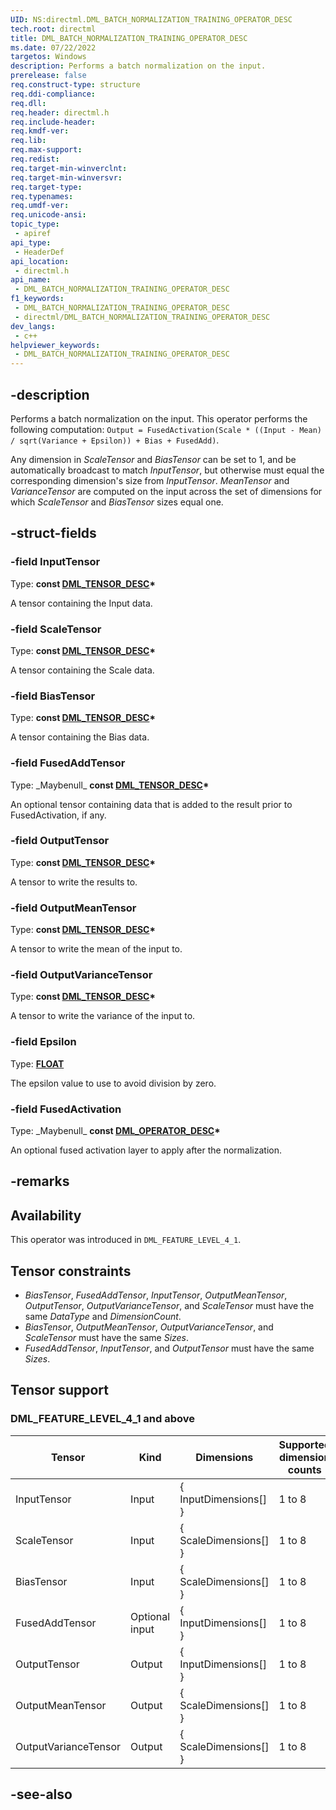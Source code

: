 ```yaml
---
UID: NS:directml.DML_BATCH_NORMALIZATION_TRAINING_OPERATOR_DESC
tech.root: directml
title: DML_BATCH_NORMALIZATION_TRAINING_OPERATOR_DESC
ms.date: 07/22/2022
targetos: Windows
description: Performs a batch normalization on the input.
prerelease: false
req.construct-type: structure
req.ddi-compliance: 
req.dll: 
req.header: directml.h
req.include-header: 
req.kmdf-ver: 
req.lib: 
req.max-support: 
req.redist: 
req.target-min-winverclnt: 
req.target-min-winversvr: 
req.target-type: 
req.typenames: 
req.umdf-ver: 
req.unicode-ansi: 
topic_type:
 - apiref
api_type:
 - HeaderDef
api_location:
 - directml.h
api_name:
 - DML_BATCH_NORMALIZATION_TRAINING_OPERATOR_DESC
f1_keywords:
 - DML_BATCH_NORMALIZATION_TRAINING_OPERATOR_DESC
 - directml/DML_BATCH_NORMALIZATION_TRAINING_OPERATOR_DESC
dev_langs:
 - c++
helpviewer_keywords:
 - DML_BATCH_NORMALIZATION_TRAINING_OPERATOR_DESC
---
```


## -description

Performs a batch normalization on the input. This operator performs the following computation: `Output = FusedActivation(Scale * ((Input - Mean) / sqrt(Variance + Epsilon)) + Bias + FusedAdd)`.

Any dimension in *ScaleTensor* and *BiasTensor* can be set to 1, and be automatically broadcast to match *InputTensor*, but otherwise must equal the corresponding dimension's size from *InputTensor*. *MeanTensor* and *VarianceTensor* are computed on the input across the set of dimensions for which *ScaleTensor* and *BiasTensor* sizes equal one.

## -struct-fields

### -field InputTensor

Type: **const [DML_TENSOR_DESC](/windows/win32/api/directml/ns-directml-dml_tensor_desc)\***

A tensor containing the Input data.

### -field ScaleTensor

Type: **const [DML_TENSOR_DESC](/windows/win32/api/directml/ns-directml-dml_tensor_desc)\***

A tensor containing the Scale data. 

### -field BiasTensor

Type: **const [DML_TENSOR_DESC](/windows/win32/api/directml/ns-directml-dml_tensor_desc)\***

A tensor containing the Bias  data. 

### -field FusedAddTensor

Type: \_Maybenull\_ **const [DML_TENSOR_DESC](/windows/win32/api/directml/ns-directml-dml_tensor_desc)\***

An optional tensor containing data that is added to the result prior to FusedActivation, if any.

### -field OutputTensor

Type: **const [DML_TENSOR_DESC](/windows/win32/api/directml/ns-directml-dml_tensor_desc)\***

A tensor to write the results to.

### -field OutputMeanTensor

Type: **const [DML_TENSOR_DESC](/windows/win32/api/directml/ns-directml-dml_tensor_desc)\***

A tensor to write the mean of the input to.

### -field OutputVarianceTensor

Type: **const [DML_TENSOR_DESC](/windows/win32/api/directml/ns-directml-dml_tensor_desc)\***

A tensor to write the variance of the input to.

### -field Epsilon

Type: [**FLOAT**](/windows/desktop/winprog/windows-data-types)

The epsilon value to use to avoid division by zero.

### -field FusedActivation

Type: \_Maybenull\_ **const [DML_OPERATOR_DESC](/windows/win32/api/directml/ns-directml-dml_operator_desc)\***

An optional fused activation layer to apply after the normalization.

## -remarks

## Availability
This operator was introduced in `DML_FEATURE_LEVEL_4_1`.

## Tensor constraints
* *BiasTensor*, *FusedAddTensor*, *InputTensor*, *OutputMeanTensor*, *OutputTensor*, *OutputVarianceTensor*, and *ScaleTensor* must have the same *DataType* and *DimensionCount*.
* *BiasTensor*, *OutputMeanTensor*, *OutputVarianceTensor*, and *ScaleTensor* must have the same *Sizes*.
* *FusedAddTensor*, *InputTensor*, and *OutputTensor* must have the same *Sizes*.

## Tensor support
### DML_FEATURE_LEVEL_4_1 and above
| Tensor | Kind | Dimensions | Supported dimension counts | Supported data types |
| ------ | ---- | ---------- | -------------------------- | -------------------- |
| InputTensor | Input | { InputDimensions[] } | 1 to 8 | FLOAT32, FLOAT16 |
| ScaleTensor | Input | { ScaleDimensions[] } | 1 to 8 | FLOAT32, FLOAT16 |
| BiasTensor | Input | { ScaleDimensions[] } | 1 to 8 | FLOAT32, FLOAT16 |
| FusedAddTensor | Optional input | { InputDimensions[] } | 1 to 8 | FLOAT32, FLOAT16 |
| OutputTensor | Output | { InputDimensions[] } | 1 to 8 | FLOAT32, FLOAT16 |
| OutputMeanTensor | Output | { ScaleDimensions[] } | 1 to 8 | FLOAT32, FLOAT16 |
| OutputVarianceTensor | Output | { ScaleDimensions[] } | 1 to 8 | FLOAT32, FLOAT16 |

## -see-also
